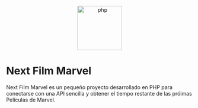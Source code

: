 <p align="center">
  <a href="https://laravel.com" target="_blank">
    <img src="https://cdn.jsdelivr.net/gh/devicons/devicon/icons/php/php-original.svg" alt="php" width="120"/>
  </a>
</p>

# Next Film Marvel

Next Film Marvel es un pequeño proyecto desarrollado en PHP para conectarse con una API sencilla y obtener el tiempo restante 
de las próimas Películas de Marvel.
